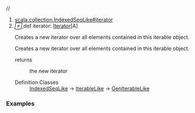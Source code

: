 //
<ol>
<li><a href="https://www.scala-lang.org/api/2.12.3/scala/collection/mutable/ArrayBuffer.html#iterator:Iterator[A]">scala.collection.IndexedSeqLike#iterator</a></li>
<li name="scala.collection.IndexedSeqLike#iterator" visbl="pub" class="indented0 " data-isabs="false" fullcomment="yes" group="Ungrouped"> <a id="iterator:Iterator[A]"></a> <span class="permalink"> <a href="../../../scala/collection/mutable/ArrayBuffer.html#iterator:Iterator[A]" title="Permalink"> <i class="material-icons"></i> </a> </span> <span class="modifier_kind"> <span class="modifier"></span> <span class="kind">def</span> </span> <span class="symbol"> <span class="name">iterator</span><span class="result">: <a href="../Iterator.html" class="extype" name="scala.collection.Iterator">Iterator</a>[<span class="extype" name="scala.collection.mutable.ArrayBuffer.A">A</span>]</span> </span> <p class="shortcomment cmt">Creates a new iterator over all elements contained in this iterable object.</p>
 <div class="fullcomment">
  <div class="comment cmt">
   <p>Creates a new iterator over all elements contained in this iterable object. </p>
  </div>
  <dl class="paramcmts block">
   <dt>
    returns
   </dt>
   <dd class="cmt">
    <p>the new iterator</p>
   </dd>
  </dl>
  <dl class="attributes block"> 
   <dt>
    Definition Classes
   </dt>
   <dd>
    <a href="../IndexedSeqLike.html" class="extype" name="scala.collection.IndexedSeqLike">IndexedSeqLike</a> → 
    <a href="../IterableLike.html" class="extype" name="scala.collection.IterableLike">IterableLike</a> → 
    <a href="../GenIterableLike.html" class="extype" name="scala.collection.GenIterableLike">GenIterableLike</a>
   </dd>
  </dl>
 </div> </li>
        </ol>


### Examples















